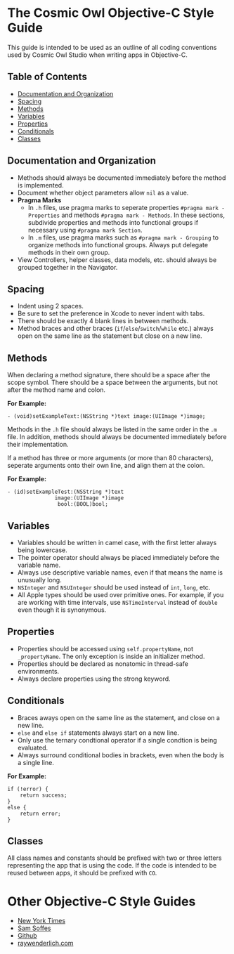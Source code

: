 # The Cosmic Owl Objective-C Style Guide

This guide is intended to be used as an outline of all coding conventions used by Cosmic Owl Studio when writing apps in Objective-C.

## Table of Contents
* [Documentation and Organization](#documentation-and-organization)
* [Spacing](#spacing)
* [Methods](#methods)
* [Variables](#variables)
* [Properties](#properties)
* [Conditionals](#conditionals)
* [Classes](#classes)

## Documentation and Organization
* Methods should always be documented immediately before the method is implemented.
* Document whether object parameters allow `nil` as a value.
* **Pragma Marks**
    - In `.h` files, use pragma marks to seperate properties `#pragma mark - Properties` and methods `#pragma mark - Methods`. In these sections, subdivide properties and methods into functional groups if necessary using `#pragma mark Section`.
    - In `.m` files, use pragma marks such as `#pragma mark - Grouping` to organize methods into functional groups. Always put delegate methods in their own group.
* View Controllers, helper classes, data models, etc. should always be grouped together in the Navigator.

## Spacing
* Indent using 2 spaces.
* Be sure to set the preference in Xcode to never indent with tabs.
* There should be exactly 4 blank lines in between methods. 
* Method braces and other braces (`if`/`else`/`switch`/`while` etc.) always open on the same line as the statement but close on a new line.

## Methods
When declaring a method signature, there should be a space after the scope symbol. There should be a space between the arguments, but not after the method name and colon.

**For Example:**
```objc
- (void)setExampleText:(NSString *)text image:(UIImage *)image;
```

Methods in the `.h` file should always be listed in the same order in the `.m` file. In addition, methods should always be documented immediately before their implementation. 

If a method has three or more arguments (or more than 80 characters), seperate arguments onto their own line, and align them at the colon. 

**For Example:**
```objc
- (id)setExampleTest:(NSString *)text
               image:(UIImage *)image
                bool:(BOOL)bool;
```  

## Variables
* Variables should be written in camel case, with the first letter always being lowercase. 
* The pointer operator should always be placed immediately before the variable name.
* Always use descriptive variable names, even if that means the name is unusually long. 
* `NSInteger` and `NSUInteger` should be used instead of `int`, `long`, etc.
* All Apple types should be used over primitive ones. For example, if you are working with time intervals, use `NSTimeInterval` instead of `double` even though it is synonymous. 

## Properties
* Properties should be accessed using `self.propertyName`, not `_propertyName`. The only exception is inside an initializer method.
* Properties should be declared as nonatomic in thread-safe environments.
* Always declare properties using the strong keyword.

## Conditionals
* Braces aways open on the same line as the statement, and close on a new line.
* `else` and `else if` statements always start on a new line. 
* Only use the ternary condtional operator if a single condtion is being evaluated. 
* Always surround conditional bodies in brackets, even when the body is a single line. 

**For Example:**
```objc
if (!error) {
    return success;
}
else {
    return error;
}
```

## Classes
All class names and constants should be prefixed with two or three letters representing the app that is using the code. If the code is intended to be reused between apps, it should be prefixed with `CO`.

# Other Objective-C Style Guides
* [New York Times](https://github.com/NYTimes/objective-c-style-guide)
* [Sam Soffes](https://gist.github.com/soffes/812796)
* [Github](https://github.com/github/objective-c-style-guide)
* [raywenderlich.com](https://github.com/raywenderlich/objective-c-style-guide)
